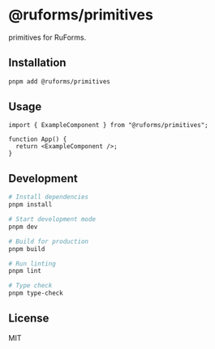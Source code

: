 # @ruforms/primitives

primitives for RuForms.

## Installation

```bash
pnpm add @ruforms/primitives
```

## Usage

```tsx
import { ExampleComponent } from "@ruforms/primitives";

function App() {
  return <ExampleComponent />;
}
```

## Development

```bash
# Install dependencies
pnpm install

# Start development mode
pnpm dev

# Build for production
pnpm build

# Run linting
pnpm lint

# Type check
pnpm type-check
```

## License

MIT
